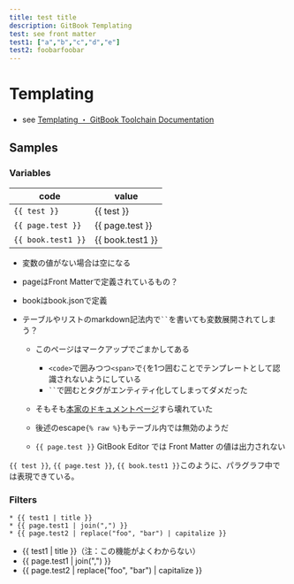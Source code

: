 ```yaml
---
title: test title
description: GitBook Templating
test: see front matter
test1: ["a","b","c","d","e"]
test2: foobarfoobar
---
```

# Templating

* see [Templating ・ GitBook Toolchain Documentation](https://toolchain.gitbook.com/templating/)

## Samples

### Variables

| code | value |
| ---- | ----- |
| <code><span>{</span>{ test }}</code>       | {{ test }} |
| <code>{<span>{</span> page.test }}</code>  | {{ page.test }} |
| <code>{<span>{</span> book.test1 }}</code> | {{ book.test1 }} |

* 変数の値がない場合は空になる
* pageはFront Matterで定義されているもの？
* bookはbook.jsonで定義
* テーブルやリストのmarkdown記法内で<code>``</code>を書いても変数展開されてしまう？

  * このページはマークアップでごまかしてある

    * `<code>`で囲みつつ`<span>`で`{`を1つ囲むことでテンプレートとして認識されないようにしている
    * <code>``</code>で囲むとタグがエンティティ化してしまってダメだった

  * そもそも[本家のドキュメントページ](https://toolchain.gitbook.com/syntax/markdown.html#code)すら壊れていた
  * 後述のescape`{% raw %}`もテーブル内では無効のようだ
  * `{{ page.test }}` GitBook Editor では Front Matter の値は出力されない

`{{ test }}`, `{{ page.test }}`, `{{ book.test1 }}`このように、パラグラフ中では表現できている。

### Filters

```
* {{ test1 | title }}
* {{ page.test1 | join(",") }}
* {{ page.test2 | replace("foo", "bar") | capitalize }}
```

* {{ test1 | title }}（注：この機能がよくわからない）
* {{ page.test1 | join(",") }}
* {{ page.test2 | replace("foo", "bar") | capitalize }}


